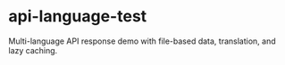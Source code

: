 # api-language-test
Multi-language API response demo with file-based data, translation, and lazy caching.
